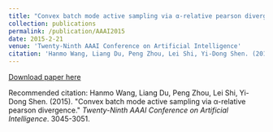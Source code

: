 ```yaml
---
title: "Convex batch mode active sampling via α-relative pearson divergence"
collection: publications
permalink: /publication/AAAI2015
date: 2015-2-21
venue: 'Twenty-Ninth AAAI Conference on Artificial Intelligence'
citation: 'Hanmo Wang, Liang Du, Peng Zhou, Lei Shi, Yi-Dong Shen. (2015). &quot;Convex batch mode active sampling via α-relative pearson divergence.&quot; <i>Twenty-Ninth AAAI Conference on Artificial Intelligence</i>. 3045-3051.'
---
```


[Download paper here](http://academicpages.github.io/papers/AAAI2015.pdf)

Recommended citation: Hanmo Wang, Liang Du, Peng Zhou, Lei Shi, Yi-Dong Shen. (2015). &quot;Convex batch mode active sampling via α-relative pearson divergence.&quot; <i>Twenty-Ninth AAAI Conference on Artificial Intelligence</i>. 3045-3051.